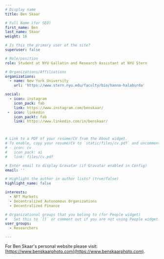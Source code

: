 ```yaml
---
# Display name
title: Ben Skaar

# Full Name (for SEO)
first_name: Ben
last_name: Skaar
weight: 16

# Is this the primary user of the site?
superuser: false

# Role/position
role: Student at NYU Gallatin and Research Assistant at NYU Stern

# Organizations/Affiliations
organizations:
  - name: New York University
    url: 'https://www.stern.nyu.edu/faculty/bio/hanna-halaburda'

social:
  - icon: instagram
    icon_pack: fab
    link: https://www.instagram.com/benskaar/
 -  icon: linkedin
    icon_packt: fab
    link: https://www.linkedin.com/in/benskaar/



# Link to a PDF of your resume/CV from the About widget.
# To enable, copy your resume/CV to `static/files/cv.pdf` and uncomment the lines below.
# - icon: cv
#   icon_pack: ai
#   link: files/cv.pdf

# Enter email to display Gravatar (if Gravatar enabled in Config)
email: ''

# Highlight the author in author lists? (true/false)
highlight_name: false

interests:
  - NFT Markets
  - Decentralized Autonomous Organizations
  - Decentralized Finance

# Organizational groups that you belong to (for People widget)
#   Set this to `[]` or comment out if you are not using People widget.
user_groups:
  - Researchers

---
```


For Ben Skaar's personal website please visit: [https://www.benskaarphoto.com](https://www.benskaarphoto.com).

